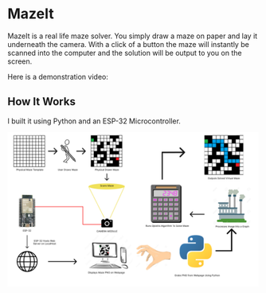 # MazeIt

MazeIt is a real life maze solver. You simply draw a maze on paper and lay it underneath the camera. With a click of a button the maze will instantly be scanned into the computer and the solution will be output to you on the screen. 

Here is a demonstration video:

## How It Works

I built it using Python and an ESP-32 Microcontroller. 

![process_diagram.png](process_diagram.png)
